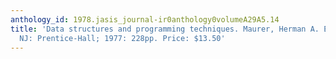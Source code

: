 ```yaml
---
anthology_id: 1978.jasis_journal-ir0anthology0volumeA29A5.14
title: 'Data structures and programming techniques. Maurer, Herman A. Englewood Cliffs,
  NJ: Prentice-Hall; 1977: 228pp. Price: $13.50'
---
```

